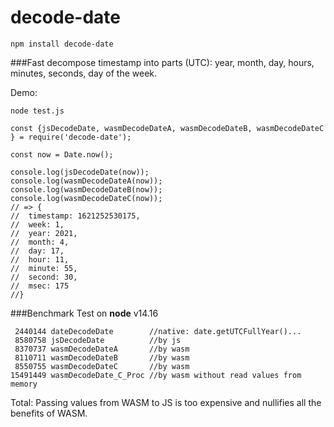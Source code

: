 # decode-date

```npm install decode-date```

###Fast decompose timestamp into parts (UTC): year, month, day, hours, minutes, seconds, day of the week.

Demo:

```node test.js```

```
const {jsDecodeDate, wasmDecodeDateA, wasmDecodeDateB, wasmDecodeDateC } = require('decode-date');

const now = Date.now();

console.log(jsDecodeDate(now));
console.log(wasmDecodeDateA(now));
console.log(wasmDecodeDateB(now));
console.log(wasmDecodeDateC(now));
// => {
//  timestamp: 1621252530175,
//  week: 1,
//  year: 2021,
//  month: 4,
//  day: 17,
//  hour: 11,
//  minute: 55,
//  second: 30,
//  msec: 175
//}
```

###Benchmark
Test on **node** v14.16

```
 2440144 dateDecodeDate        //native: date.getUTCFullYear()...
 8580758 jsDecodeDate          //by js
 8370737 wasmDecodeDateA       //by wasm
 8110711 wasmDecodeDateB       //by wasm
 8550755 wasmDecodeDateC       //by wasm
15491449 wasmDecodeDate_C_Proc //by wasm without read values from memory
 ```
Total:
Passing values from WASM to JS is too expensive and nullifies all the benefits of WASM.


